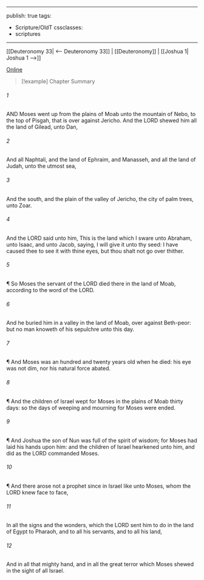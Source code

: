 

---
publish: true
tags:
  - Scripture/OldT
cssclasses:
  - scriptures
---
[[Deuteronomy 33| <-- Deuteronomy 33]] | [[Deuteronomy]] | [[Joshua 1| Joshua 1 -->]]

[Online](https://churchofjesuschrist.org/study/scriptures/ot/deut/34?lang=eng)

>[!example] Chapter Summary
>
###### 1
AND Moses went up from the plains of Moab unto the mountain of Nebo, to the top of Pisgah, that is over against Jericho.  And the LORD shewed him all the land of Gilead, unto Dan,
###### 2
And all Naphtali, and the land of Ephraim, and Manasseh, and all the land of Judah, unto the utmost sea,
###### 3
And the south, and the plain of the valley of Jericho, the city of palm trees, unto Zoar.
###### 4
And the LORD said unto him, This is the land which I sware unto Abraham, unto Isaac, and unto Jacob, saying, I will give it unto thy seed: I have caused thee to see it with thine eyes, but thou shalt not go over thither.
###### 5
¶ So Moses the servant of the LORD died there in the land of Moab, according to the word of the LORD.
###### 6
And he buried him in a valley in the land of Moab, over against Beth-peor: but no man knoweth of his sepulchre unto this day.
###### 7
¶ And Moses was an hundred and twenty years old when he died: his eye was not dim, nor his natural force abated.
###### 8
¶ And the children of Israel wept for Moses in the plains of Moab thirty days: so the days of weeping and mourning for Moses were ended.
###### 9
¶ And Joshua the son of Nun was full of the spirit of wisdom; for Moses had laid his hands upon him: and the children of Israel hearkened unto him, and did as the LORD commanded Moses.
###### 10
¶ And there arose not a prophet since in Israel like unto Moses, whom the LORD knew face to face,
###### 11
In all the signs and the wonders, which the LORD sent him to do in the land of Egypt to Pharaoh, and to all his servants, and to all his land,
###### 12
And in all that mighty hand, and in all the great terror which Moses shewed in the sight of all Israel.



